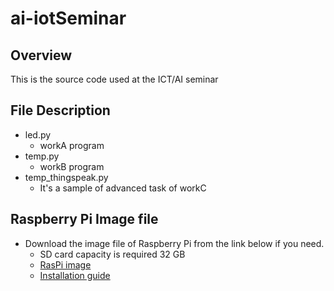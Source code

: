 # ai-iotSeminar

## Overview
This is the source code used at the ICT/AI seminar

## File Description
* led.py
  * workA program
* temp.py
  * workB program
* temp_thingspeak.py
  * It's a sample of advanced task of workC

## Raspberry Pi Image file
* Download the image file of Raspberry Pi from the link below if you need.
  * SD card capacity is required 32 GB
  * [RasPi image](https://www.minelab.jp/public_data/raspi_img.zip)
  * [Installation guide](https://www.raspberrypi.org/documentation/installation/installing-images/README.md)
